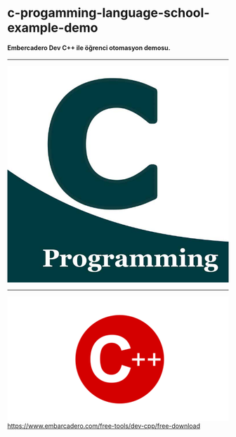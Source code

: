 # c-progamming-language-school-example-demo

#### Embercadero Dev C++ ile öğrenci otomasyon demosu.

---

![C Programming](c-programming.jpg "C Programming Language")

---

![C++ Programming With Embercadero Dev C++](embercadero-cpp.png "Embercadero Dev C++")
https://www.embarcadero.com/free-tools/dev-cpp/free-download
